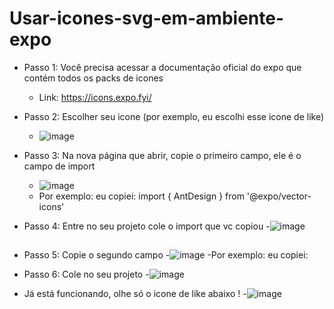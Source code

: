 # Usar-icones-svg-em-ambiente-expo

- Passo 1: Você precisa acessar a documentação oficial do expo que contém todos os packs de icones
  - Link: https://icons.expo.fyi/
  
- Passo 2: Escolher seu icone (por exemplo, eu escolhi esse icone de like)
  - ![image](https://user-images.githubusercontent.com/93846923/206822524-fb0bb1be-f856-40da-bdd1-9520465eca36.png)

- Passo 3: Na nova página que abrir, copie o primeiro campo, ele é o campo de import
  - ![image](https://user-images.githubusercontent.com/93846923/206822565-f7c51c1f-f0d6-4145-8fd6-95669ba91f24.png)
  - Por exemplo: eu copiei: import { AntDesign } from '@expo/vector-icons' 

- Passo 4: Entre no seu projeto cole o import que vc copiou
 -![image](https://user-images.githubusercontent.com/93846923/206822634-62154f0f-dd9b-4ffa-882d-fd94272669bd.png)

##

- Passo 5: Copie o segundo campo
  -![image](https://user-images.githubusercontent.com/93846923/206822708-ac311c53-4277-4a6b-9614-a300c6ac2a3f.png)
    -Por exemplo: eu copiei: <AntDesign name="like2" size={24} color="black" />

- Passo 6: Cole no seu projeto
  -![image](https://user-images.githubusercontent.com/93846923/206822764-956e1ebe-efc9-43e9-bd3e-1e2a44648215.png)

- Já está funcionando, olhe só o icone de like abaixo !
  -![image](https://user-images.githubusercontent.com/93846923/206822812-e0e60b8e-1695-47f3-b477-b5258235ec1c.png)



